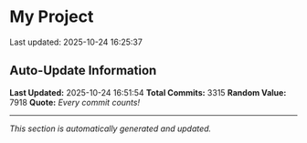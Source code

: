 # My Project


Last updated: 2025-10-24 16:25:37


























































































































































































































































































































































































































































































































































































































































































































































































































































































































































































































































































































































































































































































































































































































































































































































































































































































































































































































































































































































































































































































































































































































































































































































































































































































































































































































































































































































































































































































































































































































































































































































































































































































































































































































































































































































































































































































































































































































































## Auto-Update Information

**Last Updated:** 2025-10-24 16:51:54
**Total Commits:** 3315
**Random Value:** 7918
**Quote:** _Every commit counts!_

---
_This section is automatically generated and updated._